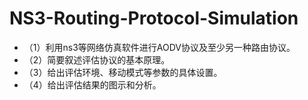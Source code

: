 # NS3-Routing-Protocol-Simulation
- （1）利用ns3等网络仿真软件进行AODV协议及至少另一种路由协议。
- （2）简要叙述评估协议的基本原理。
- （3）给出评估环境、移动模式等参数的具体设置。
- （4）给出评估结果的图示和分析。

